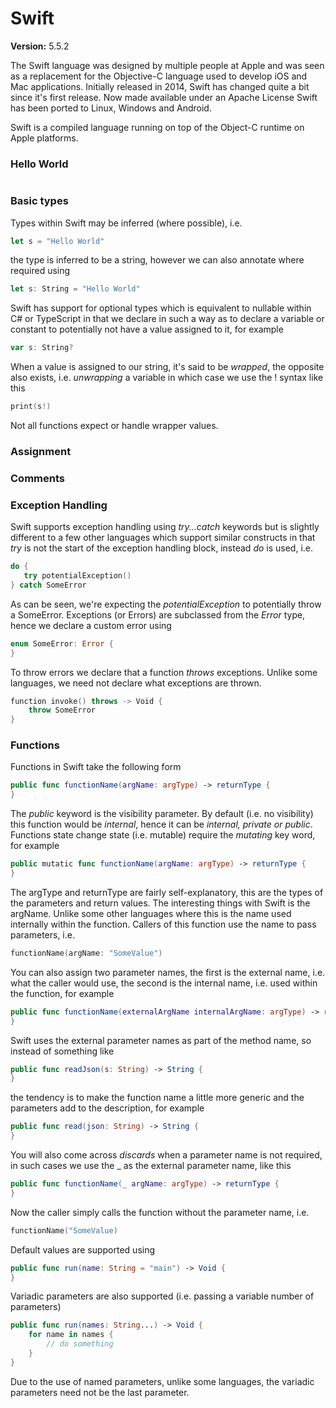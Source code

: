 # Swift

**Version:** 5.5.2

The Swift language was designed by multiple people at Apple and was seen as a replacement for the Objective-C language used to develop iOS and Mac applications. Initially released in 2014, Swift has changed quite a bit since it's first release. Now made available under an Apache License Swift has been ported to Linux, Windows and Android.

Swift is a compiled language running on top of the Object-C runtime on Apple platforms.

### Hello World

```
```

### Basic types

Types within Swift may be inferred (where possible), i.e. 

```swift
let s = "Hello World"
```

the type is inferred to be a string, however we can also annotate where required using

```swift
let s: String = "Hello World"
```

Swift has support for optional types which is equivalent to nullable within C# or TypeScript in that we declare in such a way as to declare a variable or constant to potentially not have a value assigned to it, for example

```swift
var s: String?
```

When a value is assigned to our string, it's said to be _wrapped_, the opposite also exists, i.e. _unwrapping_ a variable in which case we use the ! syntax like this

```swift
print(s!)
```

Not all functions expect or handle wrapper values.

### Assignment

### Comments

### Exception Handling

Swift supports exception handling using <em>try...catch</em> keywords but is slightly different to a few other languages which support similar constructs in that <em>try</em> is not the start of the exception handling block, instead <em>do</em> is used, i.e.

```swift
do {
   try potentialException()
} catch SomeError
```

As can be seen, we're expecting the <em>potentialException</em> to potentially throw a SomeError. Exceptions (or Errors) are subclassed from the <em>Error</em> type, hence we declare a custom error using

```swift
enum SomeError: Error {    
}
```

To throw errors we declare that a function <em>throws</em> exceptions. Unlike some languages, we need not declare what exceptions are thrown.

```swift
function invoke() throws -> Void {
    throw SomeError
}
```

### Functions

Functions in Swift take the following form

```swift
public func functionName(argName: argType) -> returnType {    
}
```

The <em>public</em> keyword is the visibility parameter. By default (i.e. no visibility) this function would be <em>internal</em>, hence it can be <em>internal, private or public</em>. Functions state change state (i.e. mutable) require the <em>mutating</em> key word, for example

```swift
public mutatic func functionName(argName: argType) -> returnType {    
}
```

The argType and returnType are fairly self-explanatory, this are the types of the parameters and return values. The interesting things with Swift is the argName. Unlike some other languages where this is the name used internally within the function. Callers of this function use the name to pass parameters, i.e.

```swift
functionName(argName: "SomeValue")
```

You can also assign two parameter names, the first is the external name, i.e. what the caller would use, the second is the internal name, i.e. used within the function, for example

```swift
public func functionName(externalArgName internalArgName: argType) -> returnType {    
}
```

Swift uses the external parameter names as part of the method name, so instead of something like

```swift
public func readJson(s: String) -> String {    
}
```

the tendency is to make the function name a little more generic and the parameters add to the description, for example

```swift
public func read(json: String) -> String {    
}
```

You will also come across <em>discards</em> when a parameter name is not required, in such cases we use the _ as the external parameter name, like this

```swift
public func functionName(_ argName: argType) -> returnType {    
}
```

Now the caller simply calls the function without the parameter name, i.e. 

```swift
functionName("SomeValue)
```

Default values are supported using

```swift
public func run(name: String = "main") -> Void {    
}
```

Variadic parameters are also supported (i.e. passing a variable number of parameters)

```swift
public func run(names: String...) -> Void {    
    for name in names {
        // do something
    }
}
```

Due to the use of named parameters, unlike some languages, the variadic parameters need not be the last parameter.